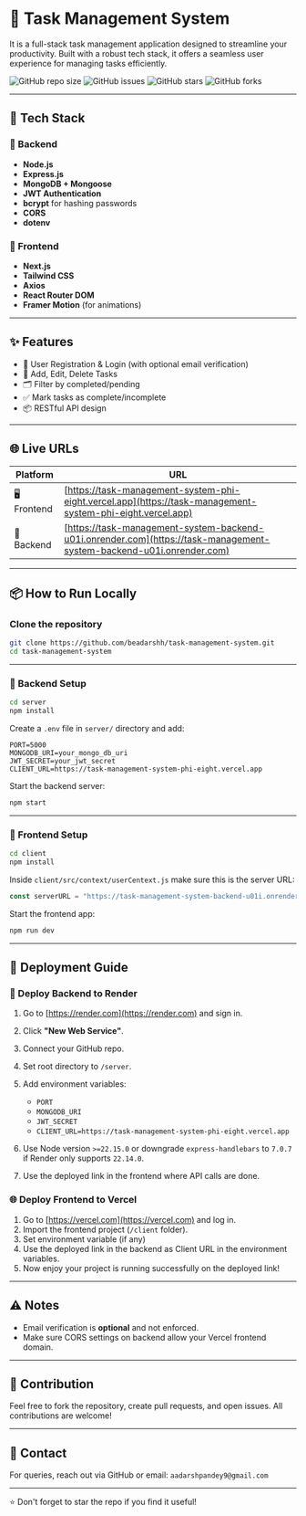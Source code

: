 # 📝 Task Management System

It is a full-stack task management application designed to streamline your productivity. Built with a robust tech stack, it offers a seamless user experience for managing tasks efficiently.

![GitHub repo size](https://img.shields.io/github/repo-size/beadarshh/task-management-system)
![GitHub issues](https://img.shields.io/github/issues/beadarshh/task-management-system)
![GitHub stars](https://img.shields.io/github/stars/beadarshh/task-management-system?style=social)
![GitHub forks](https://img.shields.io/github/forks/beadarshh/task-management-system?style=social)

---

## 🚀 Tech Stack

### 🔧 Backend

* **Node.js**
* **Express.js**
* **MongoDB + Mongoose**
* **JWT Authentication**
* **bcrypt** for hashing passwords
* **CORS**
* **dotenv**

### 🎨 Frontend

* **Next.js**
* **Tailwind CSS**
* **Axios**
* **React Router DOM**
* **Framer Motion** (for animations)

---

## ✨ Features

* 🔐 User Registration & Login (with optional email verification)
* 📌 Add, Edit, Delete Tasks
* 🗂️ Filter by completed/pending
* ✅ Mark tasks as complete/incomplete
* 📦 RESTful API design

---

## 🌐 Live URLs

| Platform     | URL                                                                                                                  |
| ------------ | -------------------------------------------------------------------------------------------------------------------- |
| 🖥️ Frontend | [https://task-management-system-phi-eight.vercel.app](https://task-management-system-phi-eight.vercel.app)           |
| 🔧 Backend   | [https://task-management-system-backend-u01i.onrender.com](https://task-management-system-backend-u01i.onrender.com) |

---

## 📦 How to Run Locally

### Clone the repository

```bash
git clone https://github.com/beadarshh/task-management-system.git
cd task-management-system
```

---

### 🔨 Backend Setup

```bash
cd server
npm install
```

Create a `.env` file in `server/` directory and add:

```env
PORT=5000
MONGODB_URI=your_mongo_db_uri
JWT_SECRET=your_jwt_secret
CLIENT_URL=https://task-management-system-phi-eight.vercel.app
```

Start the backend server:

```bash
npm start
```

---

### 🎯 Frontend Setup

```bash
cd client
npm install
```

Inside `client/src/context/userCentext.js` make sure this is the server URL:

```js
const serverURL = "https://task-management-system-backend-u01i.onrender.com";
```

Start the frontend app:

```bash
npm run dev
```

---

## 🚀 Deployment Guide

### 🔧 Deploy Backend to Render

1. Go to [https://render.com](https://render.com) and sign in.
2. Click **"New Web Service"**.
3. Connect your GitHub repo.
4. Set root directory to `/server`.
5. Add environment variables:

   * `PORT`
   * `MONGODB_URI`
   * `JWT_SECRET`
   * `CLIENT_URL=https://task-management-system-phi-eight.vercel.app`
6. Use Node version `>=22.15.0` or downgrade `express-handlebars` to `7.0.7` if Render only supports `22.14.0`.
7. Use the deployed link in the frontend where API calls are done.

### 🌐 Deploy Frontend to Vercel

1. Go to [https://vercel.com](https://vercel.com) and log in.
2. Import the frontend project (`/client` folder).
3. Set environment variable (if any)
4. Use the deployed link in the backend as Client URL in the environment variables.
5. Now enjoy your project is running successfully on the deployed link!

---

## ⚠️ Notes

* Email verification is **optional** and not enforced.
* Make sure CORS settings on backend allow your Vercel frontend domain.

---

## 🤝 Contribution

Feel free to fork the repository, create pull requests, and open issues. All contributions are welcome!

---

## 📧 Contact

For queries, reach out via GitHub or email: `aadarshpandey9@gmail.com`

---

⭐️ Don't forget to star the repo if you find it useful!
